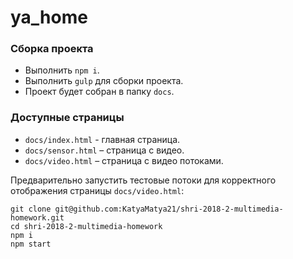 # ya_home

### Сборка проекта

- Выполнить `npm i`.
- Выполнить `gulp` для сборки проекта.
- Проект будет собран в папку `docs`. 

### Доступные страницы

- `docs/index.html` - главная страница.
- `docs/sensor.html` – страница с видео.
- `docs/video.html` – страница с видео потоками.

Предварительно запустить тестовые потоки для корректного отображения страницы `docs/video.html`:

```
git clone git@github.com:KatyaMatya21/shri-2018-2-multimedia-homework.git
cd shri-2018-2-multimedia-homework
npm i
npm start
```
